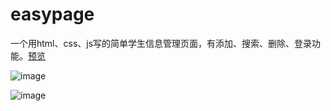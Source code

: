 # easypage
一个用html、css、js写的简单学生信息管理页面，有添加、搜索、删除、登录功能。[预览](https://lwqsky.github.io/easypage/)

![image](https://github.com/user-attachments/assets/37f66bb0-dc5b-403e-a530-8564ddae150e)

![image](https://github.com/user-attachments/assets/21ba1e9e-71bd-4984-aa6d-88c62973b603)
